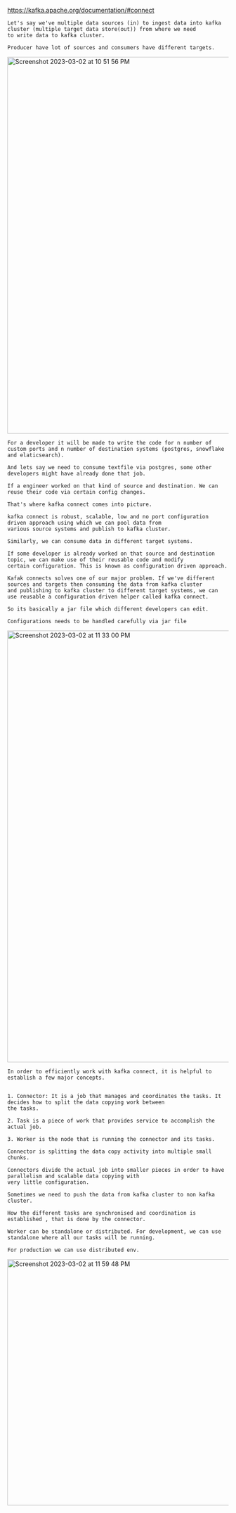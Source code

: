https://kafka.apache.org/documentation/#connect

```
Let's say we've multiple data sources (in) to ingest data into kafka cluster (multiple target data store(out)) from where we need
to write data to kafka cluster.

Producer have lot of sources and consumers have different targets.
```

<img width="857" alt="Screenshot 2023-03-02 at 10 51 56 PM" src="https://user-images.githubusercontent.com/43849911/222504277-1c987640-9775-4cef-a4c8-1d79746e378c.png">

```
For a developer it will be made to write the code for n number of custom ports and n number of destination systems (postgres, snowflake and elaticsearch).

And lets say we need to consume textfile via postgres, some other developers might have already done that job.

If a engineer worked on that kind of source and destination. We can reuse their code via certain config changes.

That's where kafka connect comes into picture. 

kafka connect is robust, scalable, low and no port configuration driven approach using which we can pool data from 
various source systems and publish to kafka cluster.

Similarly, we can consume data in different target systems.

If some developer is already worked on that source and destination topic, we can make use of their reusable code and modify 
certain configuration. This is known as configuration driven approach.

Kafak connects solves one of our major problem. If we've different sources and targets then consuming the data from kafka cluster
and publishing to kafka cluster to different target systems, we can use reusable a configuration driven helper called kafka connect.

So its basically a jar file which different developers can edit.

Configurations needs to be handled carefully via jar file
```

<img width="982" alt="Screenshot 2023-03-02 at 11 33 00 PM" src="https://user-images.githubusercontent.com/43849911/222513342-54da1aff-504a-4cf5-88dd-1862947d15d8.png">

```
In order to efficiently work with kafka connect, it is helpful to establish a few major concepts.


1. Connector: It is a job that manages and coordinates the tasks. It decides how to split the data copying work between
the tasks.

2. Task is a piece of work that provides service to accomplish the actual job.

3. Worker is the node that is running the connector and its tasks.

Connector is splitting the data copy activity into multiple small chunks.

Connectors divide the actual job into smaller pieces in order to have parallelism and scalable data copying with
very little configuration.

Sometimes we need to push the data from kafka cluster to non kafka cluster.

How the different tasks are synchronised and coordination is established , that is done by the connector.

Worker can be standalone or distributed. For development, we can use standalone where all our tasks will be running. 

For production we can use distributed env.
```

<img width="560" alt="Screenshot 2023-03-02 at 11 59 48 PM" src="https://user-images.githubusercontent.com/43849911/222519511-88881506-55ff-4063-8870-7d242d1af805.png">

